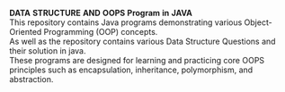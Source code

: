 **DATA** **STRUCTURE** **AND** **OOPS** **Program** **in** **JAVA** 
<br>
This repository contains Java programs demonstrating various Object-Oriented Programming (OOP) concepts.
<br> 
As well as the repository contains various Data Structure Questions and their solution in java.
<br>
These programs are designed for learning and practicing core OOPS principles such as encapsulation, inheritance, polymorphism, and abstraction.
